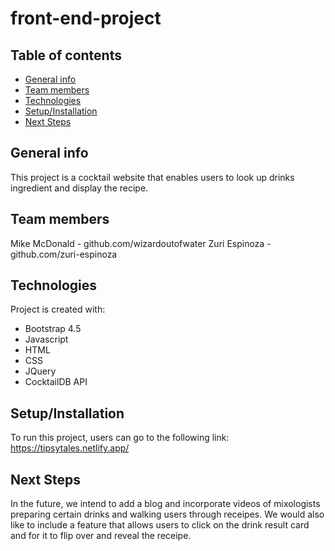 # front-end-project
## Table of contents
* [General info](#general-info)
* [Team members](#team-members)
* [Technologies](#technologies)
* [Setup/Installation](#setup/installation)
* [Next Steps](#next-steps)

## General info
This project is a cocktail website that enables users to look up drinks ingredient and display the recipe.

## Team members 
Mike McDonald - github.com/wizardoutofwater
Zuri Espinoza - github.com/zuri-espinoza
	
## Technologies
Project is created with:
* Bootstrap 4.5
* Javascript 
* HTML
* CSS
* JQuery
* CocktailDB API
	
## Setup/Installation
To run this project, users can go to the following link: https://tipsytales.netlify.app/

## Next Steps
In the future, we intend to add a blog and incorporate videos of mixologists preparing certain drinks and walking users through receipes. We would also like to include a feature that allows users to click on the drink result card and for it to flip over and reveal the receipe. 
